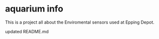 # aquarium info
This is a project all about the Enviromental sensors used at Epping Depot.

updated README.md
